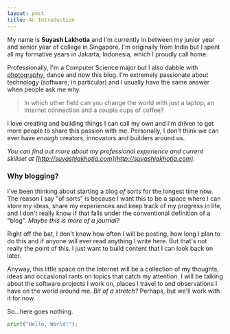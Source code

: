 ```yaml
---
layout: post
title: An Introduction
---
```


My name is **Suyash Lakhotia** and I'm currently in between my junior year and senior year of college in Singapore. I'm originally from India but I spent all my formative years in Jakarta, Indonesia, which I proudly call home.

Professionally, I'm a Computer Science major but I also dabble with [photography](https://500px.com/SuyashL), dance and now this blog. I'm extremely passionate about technology (software, in particular) and I usually have the same answer when people ask me why.

> In which other field can you change the world with just a laptop, an Internet connection and a couple cups of coffee?

I love creating and building things I can call my own and I'm driven to get more people to share this passion with me. Personally, I don't think we can ever have *enough* creators, innovators and builders around us.

*You can find out more about my professional experience and current skillset at [http://suyashlakhotia.com](http://suyashlakhotia.com).*

### Why blogging?

I've been thinking about starting a blog *of sorts* for the longest time now. The reason I say "of sorts" is because I want this to be a space where I can store my ideas, share my experiences and keep track of my progress in life, and I don't really know if that falls under the conventional definition of a "blog". *Maybe this is more of a journal?*

Right off the bat, I don't know how often I will be posting, how long I plan to do this and if anyone will ever read anything I write here. But that's not really the point of this. I just want to build content that I can look back on later.

Anyway, this little space on the Internet will be a collection of my thoughts, ideas and occasional rants on topics that catch my attention. I will be talking about the software projects I work on, places I travel to and observations I have on the world around me. *Bit of a stretch?* Perhaps, but we'll work with it for now.

So...here goes nothing.

```python
print("Hello, World!");
```

